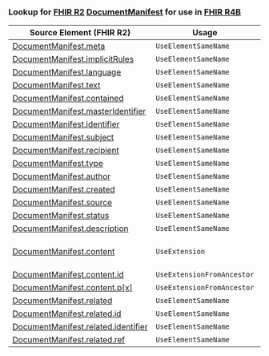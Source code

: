 ### Lookup for [FHIR R2](https://hl7.org/fhir/DSTU2/) [DocumentManifest](https://hl7.org/fhir/DSTU2/DocumentManifest.html) for use in [FHIR R4B](https://hl7.org/fhir/R4B/)

| Source Element (FHIR R2) | Usage | Target |
| -------------- | ----- | ------ |
| [DocumentManifest.meta](https://hl7.org/fhir/DSTU2/DocumentManifest.html#resource) | `UseElementSameName` | [DocumentManifest.meta](https://hl7.org/fhir/R4B/DocumentManifest.html#resource) |
| [DocumentManifest.implicitRules](https://hl7.org/fhir/DSTU2/DocumentManifest.html#resource) | `UseElementSameName` | [DocumentManifest.implicitRules](https://hl7.org/fhir/R4B/DocumentManifest.html#resource) |
| [DocumentManifest.language](https://hl7.org/fhir/DSTU2/DocumentManifest.html#resource) | `UseElementSameName` | [DocumentManifest.language](https://hl7.org/fhir/R4B/DocumentManifest.html#resource) |
| [DocumentManifest.text](https://hl7.org/fhir/DSTU2/DocumentManifest.html#resource) | `UseElementSameName` | [DocumentManifest.text](https://hl7.org/fhir/R4B/DocumentManifest.html#resource) |
| [DocumentManifest.contained](https://hl7.org/fhir/DSTU2/DocumentManifest.html#resource) | `UseElementSameName` | [DocumentManifest.contained](https://hl7.org/fhir/R4B/DocumentManifest.html#resource) |
| [DocumentManifest.masterIdentifier](https://hl7.org/fhir/DSTU2/DocumentManifest.html#resource) | `UseElementSameName` | [DocumentManifest.masterIdentifier](https://hl7.org/fhir/R4B/DocumentManifest.html#resource) |
| [DocumentManifest.identifier](https://hl7.org/fhir/DSTU2/DocumentManifest.html#resource) | `UseElementSameName` | [DocumentManifest.identifier](https://hl7.org/fhir/R4B/DocumentManifest.html#resource) |
| [DocumentManifest.subject](https://hl7.org/fhir/DSTU2/DocumentManifest.html#resource) | `UseElementSameName` | [DocumentManifest.subject](https://hl7.org/fhir/R4B/DocumentManifest.html#resource) |
| [DocumentManifest.recipient](https://hl7.org/fhir/DSTU2/DocumentManifest.html#resource) | `UseElementSameName` | [DocumentManifest.recipient](https://hl7.org/fhir/R4B/DocumentManifest.html#resource) |
| [DocumentManifest.type](https://hl7.org/fhir/DSTU2/DocumentManifest.html#resource) | `UseElementSameName` | [DocumentManifest.type](https://hl7.org/fhir/R4B/DocumentManifest.html#resource) |
| [DocumentManifest.author](https://hl7.org/fhir/DSTU2/DocumentManifest.html#resource) | `UseElementSameName` | [DocumentManifest.author](https://hl7.org/fhir/R4B/DocumentManifest.html#resource) |
| [DocumentManifest.created](https://hl7.org/fhir/DSTU2/DocumentManifest.html#resource) | `UseElementSameName` | [DocumentManifest.created](https://hl7.org/fhir/R4B/DocumentManifest.html#resource) |
| [DocumentManifest.source](https://hl7.org/fhir/DSTU2/DocumentManifest.html#resource) | `UseElementSameName` | [DocumentManifest.source](https://hl7.org/fhir/R4B/DocumentManifest.html#resource) |
| [DocumentManifest.status](https://hl7.org/fhir/DSTU2/DocumentManifest.html#resource) | `UseElementSameName` | [DocumentManifest.status](https://hl7.org/fhir/R4B/DocumentManifest.html#resource) |
| [DocumentManifest.description](https://hl7.org/fhir/DSTU2/DocumentManifest.html#resource) | `UseElementSameName` | [DocumentManifest.description](https://hl7.org/fhir/R4B/DocumentManifest.html#resource) |
| [DocumentManifest.content](https://hl7.org/fhir/DSTU2/DocumentManifest.html#resource) | `UseExtension` | [http://hl7.org/fhir/1.0/StructureDefinition/extension-DocumentManifest.content](StructureDefinition-ext-R2-DocumentManifest.content.html) |
| [DocumentManifest.content.id](https://hl7.org/fhir/DSTU2/DocumentManifest.html#resource) | `UseExtensionFromAncestor` | - |
| [DocumentManifest.content.p[x]](https://hl7.org/fhir/DSTU2/DocumentManifest.html#resource) | `UseExtensionFromAncestor` | - |
| [DocumentManifest.related](https://hl7.org/fhir/DSTU2/DocumentManifest.html#resource) | `UseElementSameName` | [DocumentManifest.related](https://hl7.org/fhir/R4B/DocumentManifest.html#resource) |
| [DocumentManifest.related.id](https://hl7.org/fhir/DSTU2/DocumentManifest.html#resource) | `UseElementSameName` | [DocumentManifest.related.id](https://hl7.org/fhir/R4B/DocumentManifest.html#resource) |
| [DocumentManifest.related.identifier](https://hl7.org/fhir/DSTU2/DocumentManifest.html#resource) | `UseElementSameName` | [DocumentManifest.related.identifier](https://hl7.org/fhir/R4B/DocumentManifest.html#resource) |
| [DocumentManifest.related.ref](https://hl7.org/fhir/DSTU2/DocumentManifest.html#resource) | `UseElementSameName` | [DocumentManifest.related.ref](https://hl7.org/fhir/R4B/DocumentManifest.html#resource) |
